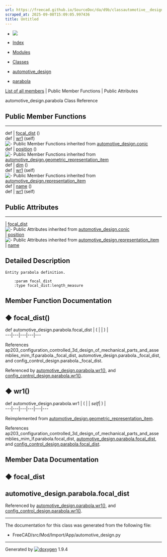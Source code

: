 ```yaml
---
url: https://freecad.github.io/SourceDoc/da/d9b/classautomotive__design_1_1parabola.html
scraped_at: 2025-09-08T15:09:05.997436
title: Untitled
---
```


  * [ ![](https://www.freecad.org/svg/logo-freecad.svg) ](https://freecadweb.org "FreeCAD")
  * [Index](../../index.html "Index")
  * [Modules](../../modules.html "Modules list")
  * [Classes](../../annotated.html "Annotated list")

  * [automotive_design](../../d4/ddf/namespaceautomotive__design.html)
  * [parabola](../../da/d9b/classautomotive__design_1_1parabola.html)

[List of all members](../../d4/de3/classautomotive__design_1_1parabola-members.html) | Public Member Functions | Public Attributes

automotive_design.parabola Class Reference

##  Public Member Functions  
  
---  
def | [focal_dist](../../da/d9b/classautomotive__design_1_1parabola.html#a646841797787bb00bc7401236142fd5d) ()  
def | [wr1](../../da/d9b/classautomotive__design_1_1parabola.html#ab82435f660c311ed4cf20e96489fef23) (self)  
![-](../../closed.png) Public Member Functions inherited from
[automotive_design.conic](../../d6/d4e/classautomotive__design_1_1conic.html)  
def | [position](../../d6/d4e/classautomotive__design_1_1conic.html#a049d9981c0f9496bf7e2254c60dc657d) ()  
![-](../../closed.png) Public Member Functions inherited from
[automotive_design.geometric_representation_item](../../de/d5e/classautomotive__design_1_1geometric__representation__item.html)  
def | [dim](../../de/d5e/classautomotive__design_1_1geometric__representation__item.html#aef245618450610e88788dcaea46ad742) ()  
def | [wr1](../../de/d5e/classautomotive__design_1_1geometric__representation__item.html#a9677d2be5fc5c7c8ccb6819380198bbc) (self)  
![-](../../closed.png) Public Member Functions inherited from
[automotive_design.representation_item](../../d3/d20/classautomotive__design_1_1representation__item.html)  
def | [name](../../d3/d20/classautomotive__design_1_1representation__item.html#a33b5812d92aa0d107b4fd4274c17b9d9) ()  
def | [wr1](../../d3/d20/classautomotive__design_1_1representation__item.html#af350c19fc5e5763d4991494a99d979ed) (self)  
  
##  Public Attributes  
  
---  
|
[focal_dist](../../da/d9b/classautomotive__design_1_1parabola.html#a391d00e1ef72d2716a212915f8cd49e2)  
![-](../../closed.png) Public Attributes inherited from
[automotive_design.conic](../../d6/d4e/classautomotive__design_1_1conic.html)  
|
[position](../../d6/d4e/classautomotive__design_1_1conic.html#aa0261c05f71da5cc91aa038151cc6c79)  
![-](../../closed.png) Public Attributes inherited from
[automotive_design.representation_item](../../d3/d20/classautomotive__design_1_1representation__item.html)  
|
[name](../../d3/d20/classautomotive__design_1_1representation__item.html#a3d48fe912053adaf5f187b606fa81c87)  
  
## Detailed Description

    
    
    Entity parabola definition.
    
        :param focal_dist
        :type focal_dist:length_measure

## Member Function Documentation

## ◆ focal_dist()

def automotive_design.parabola.focal_dist  | ( | | ) |   
---|---|---|---|---  
  
References
ap203_configuration_controlled_3d_design_of_mechanical_parts_and_assemblies_mim_lf.parabola._focal_dist,
automotive_design.parabola._focal_dist, and
config_control_design.parabola._focal_dist.

Referenced by
[automotive_design.parabola.wr1()](../../da/d9b/classautomotive__design_1_1parabola.html#ab82435f660c311ed4cf20e96489fef23),
and
[config_control_design.parabola.wr1()](../../d8/dcc/classconfig__control__design_1_1parabola.html#a23d0a36c703b93d69edf39a1bab8d238).

## ◆ wr1()

def automotive_design.parabola.wr1  | ( |  | _self_| ) |   
---|---|---|---|---|---  
  
Reimplemented from
[automotive_design.geometric_representation_item](../../de/d5e/classautomotive__design_1_1geometric__representation__item.html#a9677d2be5fc5c7c8ccb6819380198bbc).

References
ap203_configuration_controlled_3d_design_of_mechanical_parts_and_assemblies_mim_lf.parabola.focal_dist,
[automotive_design.parabola.focal_dist](../../da/d9b/classautomotive__design_1_1parabola.html#a391d00e1ef72d2716a212915f8cd49e2),
and
[config_control_design.parabola.focal_dist](../../d8/dcc/classconfig__control__design_1_1parabola.html#af8d300593db967c51618f5d8312d67a0).

## Member Data Documentation

## ◆ focal_dist

automotive_design.parabola.focal_dist  
---  
  
Referenced by
[automotive_design.parabola.wr1()](../../da/d9b/classautomotive__design_1_1parabola.html#ab82435f660c311ed4cf20e96489fef23),
and
[config_control_design.parabola.wr1()](../../d8/dcc/classconfig__control__design_1_1parabola.html#a23d0a36c703b93d69edf39a1bab8d238).

* * *

The documentation for this class was generated from the following file:

  * FreeCAD/src/Mod/Import/App/automotive_design.py

* * *

Generated by
[![doxygen](../../doxygen.svg)](https://www.doxygen.org/index.html) 1.9.4


